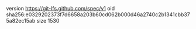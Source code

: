 version https://git-lfs.github.com/spec/v1
oid sha256:e0329202373f7d6658a203b60cd062b000d46a2740c2b1341cbb375a82ec15ab
size 1530
